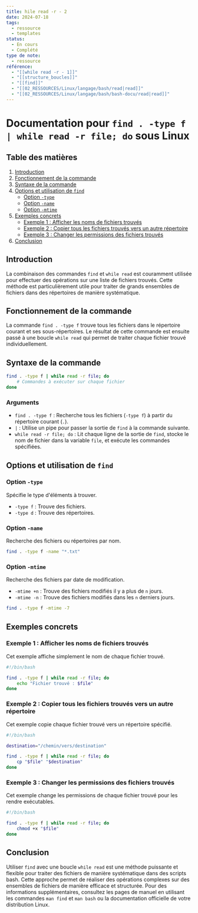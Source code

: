 ```yaml
---
title: hile read -r - 2
date: 2024-07-18
tags:
  - ressource
  - templates
status:
  - En cours
  - Complété
type de note:
  - ressource
référence:
  - "[[while read -r - 1]]"
  - "[[structure_boucles]]"
  - "[[find]]"
  - "[[02_RESSOURCES/Linux/langage/bash/read|read]]"
  - "[[02_RESSOURCES/Linux/langage/bash/bash-docu/read|read]]"
---
```

# Documentation pour `find . -type f | while read -r file; do` sous Linux

## Table des matières
1. [Introduction](#introduction)
2. [Fonctionnement de la commande](#fonctionnement-de-la-commande)
3. [Syntaxe de la commande](#syntaxe-de-la-commande)
4. [Options et utilisation de `find`](#options-et-utilisation-de-find)
    - [Option `-type`](#option--type)
    - [Option `-name`](#option--name)
    - [Option `-mtime`](#option--mtime)
5. [Exemples concrets](#exemples-concrets)
    - [Exemple 1 : Afficher les noms de fichiers trouvés](#exemple-1--afficher-les-noms-de-fichiers-trouvés)
    - [Exemple 2 : Copier tous les fichiers trouvés vers un autre répertoire](#exemple-2--copier-tous-les-fichiers-trouvés-vers-un-autre-répertoire)
    - [Exemple 3 : Changer les permissions des fichiers trouvés](#exemple-3--changer-les-permissions-des-fichiers-trouvés)
6. [Conclusion](#conclusion)

## Introduction

La combinaison des commandes `find` et `while read` est couramment utilisée pour effectuer des opérations sur une liste de fichiers trouvés. Cette méthode est particulièrement utile pour traiter de grands ensembles de fichiers dans des répertoires de manière systématique.

## Fonctionnement de la commande

La commande `find . -type f` trouve tous les fichiers dans le répertoire courant et ses sous-répertoires. Le résultat de cette commande est ensuite passé à une boucle `while read` qui permet de traiter chaque fichier trouvé individuellement.

## Syntaxe de la commande

```bash
find . -type f | while read -r file; do
    # Commandes à exécuter sur chaque fichier
done
```

### Arguments

- `find . -type f` : Recherche tous les fichiers (`-type f`) à partir du répertoire courant (`.`).
- `|` : Utilise un pipe pour passer la sortie de `find` à la commande suivante.
- `while read -r file; do` : Lit chaque ligne de la sortie de `find`, stocke le nom de fichier dans la variable `file`, et exécute les commandes spécifiées.

## Options et utilisation de `find`

### Option `-type`

Spécifie le type d'éléments à trouver.

- `-type f` : Trouve des fichiers.
- `-type d` : Trouve des répertoires.

### Option `-name`

Recherche des fichiers ou répertoires par nom.

```bash
find . -type f -name "*.txt"
```

### Option `-mtime`

Recherche des fichiers par date de modification.

- `-mtime +n` : Trouve des fichiers modifiés il y a plus de `n` jours.
- `-mtime -n` : Trouve des fichiers modifiés dans les `n` derniers jours.

```bash
find . -type f -mtime -7
```

## Exemples concrets

### Exemple 1 : Afficher les noms de fichiers trouvés

Cet exemple affiche simplement le nom de chaque fichier trouvé.

```bash
#!/bin/bash

find . -type f | while read -r file; do
    echo "Fichier trouvé : $file"
done
```

### Exemple 2 : Copier tous les fichiers trouvés vers un autre répertoire

Cet exemple copie chaque fichier trouvé vers un répertoire spécifié.

```bash
#!/bin/bash

destination="/chemin/vers/destination"

find . -type f | while read -r file; do
    cp "$file" "$destination"
done
```

### Exemple 3 : Changer les permissions des fichiers trouvés

Cet exemple change les permissions de chaque fichier trouvé pour les rendre exécutables.

```bash
#!/bin/bash

find . -type f | while read -r file; do
    chmod +x "$file"
done
```

## Conclusion

Utiliser `find` avec une boucle `while read` est une méthode puissante et flexible pour traiter des fichiers de manière systématique dans des scripts bash. Cette approche permet de réaliser des opérations complexes sur des ensembles de fichiers de manière efficace et structurée. Pour des informations supplémentaires, consultez les pages de manuel en utilisant les commandes `man find` et `man bash` ou la documentation officielle de votre distribution Linux.